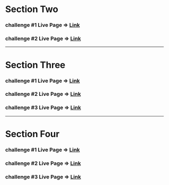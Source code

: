 # Section Two

### challenge #1 Live Page => [Link](https://section-two-challenge-one.netlify.app/)

### challenge #2 Live Page => [Link](https://section-two-challenge-two.netlify.app/)

---

# Section Three

### challenge #1 Live Page => [Link](https://section-three-challenge-one.netlify.app/)

### challenge #2 Live Page => [Link](https://section-three-challenge-two.netlify.app/)

### challenge #3 Live Page => [Link](https://section-three-challenge-three.netlify.app/)

---

# Section Four

### challenge #1 Live Page => [Link](https://section-four-challenge-one.netlify.app/)

### challenge #2 Live Page => [Link](https://section-four-challenge-two.netlify.app/)

### challenge #3 Live Page => [Link](https://section-four-challenge-three.netlify.app/)
